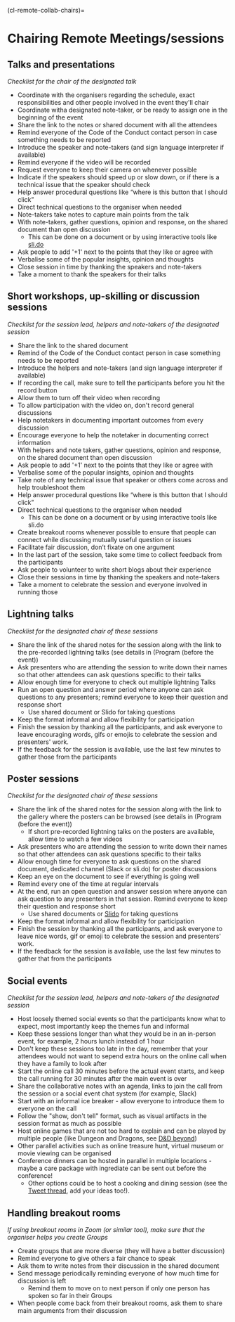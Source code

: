 (cl-remote-collab-chairs)=
# Chairing Remote Meetings/sessions

## Talks and presentations
*Checklist for the chair of the designated talk*

- Coordinate with the organisers regarding the schedule, exact responsibilities and other people involved in the event they'll chair
- Coordinate witha  designated note-taker, or be ready to assign one in the beginning of the event
- Share the link to the notes or shared document with all the attendees
- Remind everyone of the Code of the Conduct contact person in case something needs to be reported
- Introduce the speaker and note-takers (and sign language interpreter if available)
- Remind everyone if the video will be recorded
- Request everyone to keep their camera on whenever possible
- Indicate if the speakers should speed up or slow down, or if there is a technical issue that the speaker should check
- Help answer procedural questions like “where is this button that I should click”
- Direct technical questions to the organiser when needed
- Note-takers take notes to capture main points from the talk
- With note-takers, gather questions, opinion and response, on the shared document than open discussion
  - This can be done on a document or by using interactive tools like [sli.do](https://www.sli.do/)
- Ask people to add '+1' next to the points that they like or agree with
- Verbalise some of the popular insights, opinion and thoughts
- Close session in time by thanking the speakers and note-takers
- Take a moment to thank the speakers for their talks

## Short workshops, up-skilling or discussion sessions

*Checklist for the session lead, helpers and note-takers of the designated session*
- Share the link to the shared document
- Remind of the Code of the Conduct contact person in case something needs to be reported
- Introduce the helpers and note-takers (and sign language interpreter if available)
- If recording the call, make sure to tell the participants before you hit the record button
- Allow them to turn off their video when recording
- To allow participation with the video on, don't record general discussions
- Help notetakers in documenting important outcomes from every discussion
- Encourage everyone to help the notetaker in documenting correct information
- With helpers and note takers, gather questions, opinion and response, on the shared document than open discussion
- Ask people to add '+1' next to the points that they like or agree with
- Verbalise some of the popular insights, opinion and thoughts
- Take note of any technical issue that speaker or others come across and help troubleshoot them
- Help answer procedural questions like “where is this button that I should click”
- Direct technical questions to the organiser when needed
  - This can be done on a document or by using interactive tools like sli.do
- Create breakout rooms  whenever possible to ensure that people can connect while discussing mutually useful question or issues
- Facilitate fair discussion, don’t fixate on one argument
- In the last part of the session, take some time to collect feedback from the participants
- Ask people to volunteer to write short blogs about their experience
- Close their sessions in time by thanking the speakers and note-takers
- Take a moment to celebrate the session and everyone involved in running those

## Lightning talks

*Checklist for the designated chair of these sessions*

- Share the link of the shared notes for the session along with the link to the pre-recorded lightning talks (see details in (Program (before the event))
- Ask presenters who are attending the session to write down their names so that other attendees can ask questions specific to their talks
- Allow enough time for everyone to check out multiple lightning Talks
- Run an open question and answer period where anyone can ask questions to any presenters; remind everyone to keep their question and response short
  - Use shared document or Slido for taking questions
- Keep the format informal and allow flexibility for participation
- Finish the session by thanking all the participants, and ask everyone to leave encouraging words, gifs or emojis to celebrate the session and presenters' work.
- If the feedback for the session is available, use the last few minutes to gather those from the participants

## Poster sessions

*Checklist for the designated chair of these sessions*

- Share the link of the shared notes for the session along with the link to the gallery where the posters can be browsed (see details in (Program (before the event))
  - If short pre-recorded lightning talks on the posters are available, allow time to watch a few videos
- Ask presenters who are attending the session to write down their names so that other attendees can ask questions specific to their talks
- Allow enough time for everyone to ask questions on the shared document, dedicated channel (Slack or sli.do) for poster discussions
- Keep an eye on the document to see if everything is going well
- Remind every one of the time at regular intervals
- At the end, run an open question and answer session where anyone can ask question to any presenters in that session. Remind everyone to keep their question and response short
  - Use shared documents or [Slido](https://www.sli.do/) for taking questions
- Keep the format informal and allow flexibility for participation
- Finish the session by thanking all the participants, and ask everyone to leave nice words, gif or emoji to celebrate the session and presenters' work.
- If the feedback for the session is available, use the last few minutes to gather that from the participants

## Social events

*Checklist for the session lead, helpers and note-takers of the designated session*
- Host loosely themed social events so that the participants know what to expect, most importantly keep the themes fun and informal
- Keep these sessions longer than what they would be in an in-person event, for example, 2 hours lunch instead of 1 hour
- Don't keep these sessions too late in the day, remember that your attendees would not want to sepend extra hours on the online call when they have a family to look after
- Start the online call 30 minutes before the actual event starts, and keep the call running for 30 minutes after the main event is over
- Share the collaborative notes with an agenda, links to join the call from the session or a social event chat system (for example, Slack)
- Start with an informal ice breaker - allow everyone to introduce them to everyone on the call
- Follow the "show, don't tell" format, such as visual artifacts in the session format as much as possible
- Host online games that are not too hard to explain and can be played by multiple people (like Dungeon and Dragons, see [D&D beyond](https://twitter.com/DnDBeyond))
- Other parallel activities such as online treasure hunt, virtual museum or movie viewing can be organised
- Conference dinners can be hosted in parallel in multiple locations - maybe a care package with ingrediate can be sent out before the conference!
  - Other options could be to host a cooking and dining session (see the [Tweet thread](https://twitter.com/kevin_kunzmann/status/1240921979462520834), add your ideas too!).

## Handling breakout rooms

*If using breakout rooms in Zoom (or similar tool), make sure that the organiser helps you create Groups*

- Create groups that are more diverse (they will have a better discussion)
- Remind everyone to give others a fair chance to speak
- Ask them to write notes from their discussion in the shared document
- Send message periodically reminding everyone of how much time for discussion is left
  - Remind them to move on to next person if only one person has spoken so far in their Groups
- When people come back from their breakout rooms, ask them to share main arguments from their discussion
